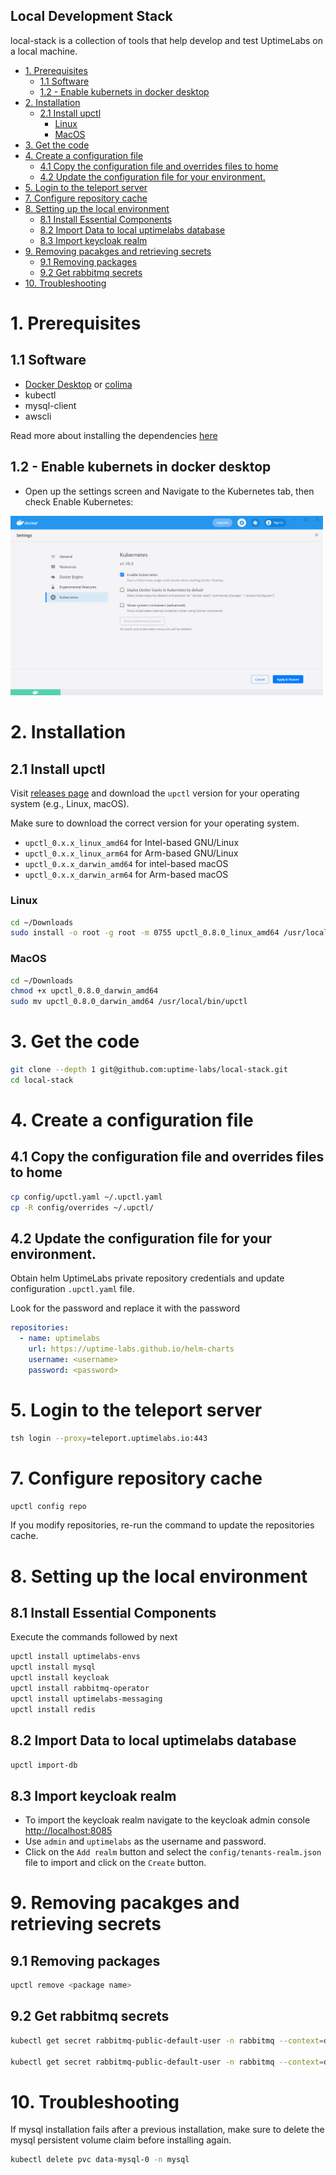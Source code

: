 ## Local Development Stack

local-stack is a collection of tools that help develop and test UptimeLabs on a local machine.

- [1. Prerequisites](#1-prerequisites)
  - [1.1 Software](#11-software)
  - [1.2 - Enable kubernets in docker desktop](#12---enable-kubernets-in-docker-desktop)
- [2. Installation](#2-installation)
  - [2.1 Install upctl](#21-install-upctl)
    - [Linux](#linux)
    - [MacOS](#macos)
- [3. Get the code](#3-get-the-code)
- [4. Create a configuration file](#4-create-a-configuration-file)
  - [4.1 Copy the configuration file and overrides files to home](#41-copy-the-configuration-file-and-overrides-files-to-home)
  - [4.2 Update the configuration file for your environment.](#42-update-the-configuration-file-for-your-environment)
- [5. Login to the teleport server](#5-login-to-the-teleport-server)
- [7. Configure repository cache](#7-configure-repository-cache)
- [8. Setting up the local environment](#8-setting-up-the-local-environment)
  - [8.1 Install Essential Components](#81-install-essential-components)
  - [8.2 Import Data to local uptimelabs database](#82-import-data-to-local-uptimelabs-database)
  - [8.3 Import keycloak realm](#83-import-keycloak-realm)
- [9. Removing pacakges and retrieving secrets](#9-removing-pacakges-and-retrieving-secrets)
  - [9.1 Removing packages](#91-removing-packages)
  - [9.2 Get rabbitmq secrets](#92-get-rabbitmq-secrets)
- [10. Troubleshooting](#10-troubleshooting)


# 1. Prerequisites

## 1.1 Software
- [Docker Desktop](https://www.docker.com/products/docker-desktop/) or [colima](https://github.com/abiosoft/colima)
- kubectl
- mysql-client
- awscli

Read more about installing the dependencies [here](docs/dependencies.md)

## 1.2 - Enable kubernets in docker desktop

- Open up the settings screen and Navigate to the Kubernetes tab, then check Enable Kubernetes:

<img src="./docs/docker.png" width="500"/>

# 2. Installation

## 2.1 Install upctl

Visit [releases page](https://github.com/uptime-labs/local-stack/releases) and download the `upctl` version for your operating system (e.g., Linux, macOS).

Make sure to download the correct version for your operating system.
 - `upctl_0.x.x_linux_amd64` for Intel-based GNU/Linux
 - `upctl_0.x.x_linux_arm64` for Arm-based GNU/Linux
 - `upctl_0.x.x_darwin_amd64` for intel-based macOS
 - `upctl_0.x.x_darwin_arm64` for Arm-based macOS

### Linux

```bash
cd ~/Downloads
sudo install -o root -g root -m 0755 upctl_0.8.0_linux_amd64 /usr/local/bin/upctl
```

### MacOS

```bash
cd ~/Downloads
chmod +x upctl_0.8.0_darwin_amd64
sudo mv upctl_0.8.0_darwin_amd64 /usr/local/bin/upctl
```

# 3. Get the code

```bash
git clone --depth 1 git@github.com:uptime-labs/local-stack.git
cd local-stack
```

# 4. Create a configuration file

## 4.1 Copy the configuration file and overrides files to home

```bash
cp config/upctl.yaml ~/.upctl.yaml
cp -R config/overrides ~/.upctl/
```

## 4.2 Update the configuration file for your environment.

Obtain helm UptimeLabs private repository credentials and update configuration `.upctl.yaml` file.

Look for the password and replace it with the password

```yaml
repositories:
  - name: uptimelabs
    url: https://uptime-labs.github.io/helm-charts
    username: <username>
    password: <password>
```

# 5. Login to the teleport server

```bash
tsh login --proxy=teleport.uptimelabs.io:443
```

# 7. Configure repository cache

```bash
upctl config repo
```
If you modify repositories, re-run the command to update the repositories cache.

# 8. Setting up the local environment

## 8.1 Install Essential Components

Execute the commands followed by next

```bash
upctl install uptimelabs-envs
upctl install mysql
upctl install keycloak
upctl install rabbitmq-operator
upctl install uptimelabs-messaging
upctl install redis
```

## 8.2 Import Data to local uptimelabs database

```bash
upctl import-db
```

## 8.3 Import keycloak realm

- To import the keycloak realm navigate to the keycloak admin console [http://localhost:8085](http://localhost:8085)
- Use `admin` and `uptimelabs` as the username and password.
- Click on the `Add realm` button and select the `config/tenants-realm.json` file to import and click on the `Create` button.

# 9. Removing pacakges and retrieving secrets 

## 9.1 Removing packages

```bash
upctl remove <package name>
```

## 9.2 Get rabbitmq secrets

```bash
kubectl get secret rabbitmq-public-default-user -n rabbitmq --context=docker-desktop -o jsonpath='{.data.username}' | base64 -d && echo

kubectl get secret rabbitmq-public-default-user -n rabbitmq --context=docker-desktop -o jsonpath='{.data.password}' | base64 -d && echo
```

# 10. Troubleshooting

If mysql installation fails after a previous installation, make sure to delete the mysql persistent volume claim before installing again.

```bash
kubectl delete pvc data-mysql-0 -n mysql
```

